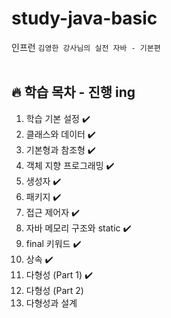 # study-java-basic
인프런 `김영한 강사님의 실전 자바 - 기본편`
<br><br>

## 🔥 학습 목차 - 진행 ing
1. 학습 기본 설정 ✔️
2. 클래스와 데이터 ✔️
3. 기본형과 참조형 ✔️
4. 객체 지향 프로그래밍 ✔️
5. 생성자 ✔️
6. 패키지 ✔️
7. 접근 제어자 ✔️
8. 자바 메모리 구조와 static ✔️
9. final 키워드 ✔️
10. 상속 ✔️
11. 다형성 (Part 1) ✔️
12. 다형성 (Part 2)
13. 다형성과 설계
